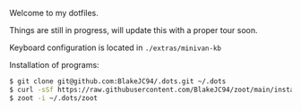 Welcome to my dotfiles.

Things are still in progress, will update this with a proper tour soon.

Keyboard configuration is located in `./extras/minivan-kb`

Installation of programs:
```bash
$ git clone git@github.com:BlakeJC94/.dots.git ~/.dots
$ curl -sSf https://raw.githubusercontent.com/BlakeJC94/zoot/main/install.sh | sh
$ zoot -i ~/.dots/zoot
```
